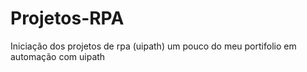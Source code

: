 # Projetos-RPA
Iniciação dos projetos de rpa (uipath) um pouco do meu portifolio em automação com uipath
